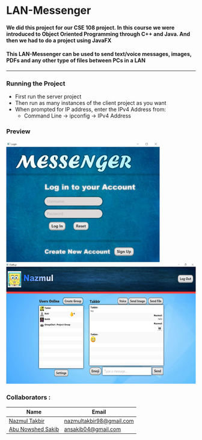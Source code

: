 # LAN-Messenger

#### We did this project for our CSE 108 project. In this course we were introduced to Object Oriented Programming through C++ and Java. And then we had to do a project using JavaFX

#### This LAN-Messenger can be used to send text/voice messages, images, PDFs and any other type of files between PCs in a LAN

---

### Running the Project
* First run the server project
* Then run as many instances of the client project as you want
* When prompted for IP address, enter the IPv4 Address from:
    * Command Line -> ipconfig -> IPv4 Address

### Preview
<img src="Sample Pics/Login.JPG" alt="drawing" height="320"/>
<img src="Sample Pics/ChatPage.JPG" alt="drawing" height="320"/>

### Collaborators :

| Name              | Email                    |
| ----------------- | ------------------------ |
| [Nazmul Takbir](https://github.com/NazmulTakbir)     | nazmultakbir98@gmail.com |
| [Abu Nowshed Sakib](https://github.com/ansakib) | ansakib04@gmail.com      |
